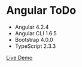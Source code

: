 # Angular ToDo
* Angular 4.2.4
* Angular CLI 1.6.5
* Bootstrap 4.0.0
* TypeScript 2.3.3
<p><a href="http://ng-todos.tarmina.com">Live Demo</a></p>